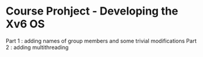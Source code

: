 # Course Prohject - Developing the Xv6 OS
 Part 1 : adding names of group members and some trivial modifications
 Part 2 : adding multithreading
